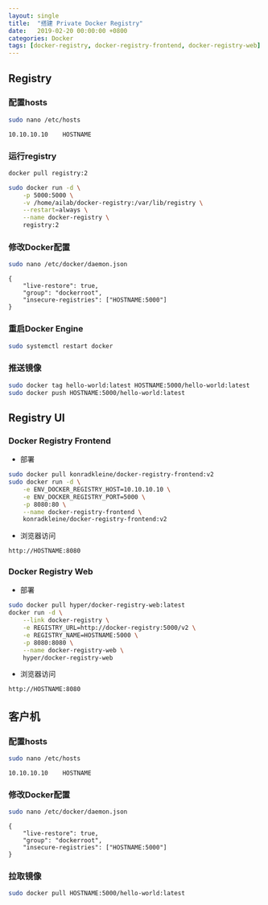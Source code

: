 ```yaml
---
layout: single
title:  "搭建 Private Docker Registry"
date:   2019-02-20 00:00:00 +0800
categories: Docker
tags: [docker-registry, docker-registry-frontend, docker-registry-web]
---
```


## Registry

### 配置hosts
```bash
sudo nano /etc/hosts
```
```
10.10.10.10    HOSTNAME
```

### 运行registry
```bash
docker pull registry:2

sudo docker run -d \
    -p 5000:5000 \
    -v /home/ailab/docker-registry:/var/lib/registry \
    --restart=always \
    --name docker-registry \
    registry:2
```

### 修改Docker配置
```bash
sudo nano /etc/docker/daemon.json
```
```
{
    "live-restore": true,
    "group": "dockerroot",
    "insecure-registries": ["HOSTNAME:5000"]
}
```

### 重启Docker Engine
```bash
sudo systemctl restart docker
```

### 推送镜像
```bash
sudo docker tag hello-world:latest HOSTNAME:5000/hello-world:latest
sudo docker push HOSTNAME:5000/hello-world:latest
```

## Registry UI

### Docker Registry Frontend
* 部署
```bash
sudo docker pull konradkleine/docker-registry-frontend:v2
sudo docker run -d \
    -e ENV_DOCKER_REGISTRY_HOST=10.10.10.10 \
    -e ENV_DOCKER_REGISTRY_PORT=5000 \
    -p 8080:80 \
    --name docker-registry-frontend \
    konradkleine/docker-registry-frontend:v2
```

* 浏览器访问
```txt
http://HOSTNAME:8080
```

### Docker Registry Web
* 部署
```bash
sudo docker pull hyper/docker-registry-web:latest
docker run -d \
    --link docker-registry \
    -e REGISTRY_URL=http://docker-registry:5000/v2 \
    -e REGISTRY_NAME=HOSTNAME:5000 \
    -p 8080:8080 \
    --name docker-registry-web \
    hyper/docker-registry-web 
```

* 浏览器访问
```txt
http://HOSTNAME:8080
```

## 客户机

### 配置hosts
```bash
sudo nano /etc/hosts
```
```
10.10.10.10    HOSTNAME
```

### 修改Docker配置
```bash
sudo nano /etc/docker/daemon.json
```
```
{
    "live-restore": true,
    "group": "dockerroot",
    "insecure-registries": ["HOSTNAME:5000"]
}
```

### 拉取镜像
```bash
sudo docker pull HOSTNAME:5000/hello-world:latest
```

